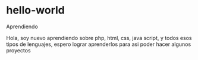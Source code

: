 # hello-world
Aprendiendo

Hola, soy nuevo aprendiendo sobre php, html, css, java script, y todos esos tipos de lenguajes, espero lograr aprenderlos para asi poder hacer algunos proyectos
